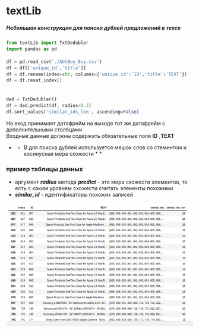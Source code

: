 # textLib

##### Небольшая конструкция для поиска дублей предложений в тексе

``` python
from textLib import TxtDedubler 
import pandas as pd

df = pd.read_csv('./AbtBuy_Buy.csv')
df = df[['unique_id','title']]
df = df.rename(index=str, columns={'unique_id':'ID','title':'TEXT'})
df = df.reset_index()


ded = TxtDedubler()
df = ded.predict(df, radius=0.3)
df.sort_values('similar_ids_len', ascending=False)
```

На вход принимает датафрейм на выходе тот же датафрейм с дополнительными столбцами  
Входные данные должны содержать обязательные поля **ID** ,**TEXT**  
 
 * * В для поиска дублей используется мешок слов со стемингом и косинусная мера схожести * *

 ### пример таблицы данных
 - аргумент ***radius*** метода ***predict*** - это мера схожести элементов, то есть с каким уровнем схожести считать элементы похожими
 - ***similar_id*** - идентификаторы похожих записей
 
 ![title](https://github.com/php-job/textLib/blob/master/sc1.png)
